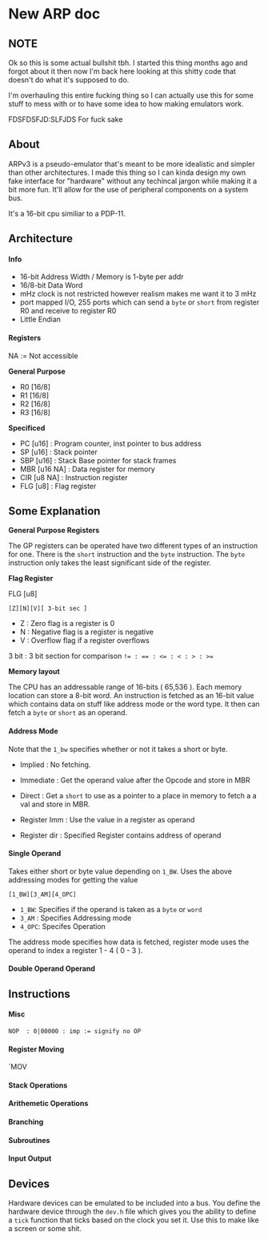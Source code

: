 New ARP doc
===========

NOTE
-----------
Ok so this is some actual bullshit tbh.
I started this thing months ago and forgot about it then now I'm back here looking
at this shitty code that doesn't do what it's supposed to do.

I'm overhauling this entire fucking thing so I can actually use this for some stuff to mess with
or to have some idea to how making emulators work.

FDSFDSFJD:SLFJDS For fuck sake

About
------------
ARPv3 is a pseudo-emulator that's meant to be more idealistic and simpler than other architectures. I made this thing so I can kinda design my own
fake interface for "hardware" without any techincal jargon  while making it a bit more fun. It'll allow for the use of peripheral components on a
system bus.

It's a 16-bit cpu similiar to a PDP-11.

Architecture
------------

#### Info ####
* 16-bit Address Width / Memory is 1-byte per addr
* 16/8-bit Data Word
* mHz clock is not restricted however realism makes me want it to 3 mHz
* port mapped I/O, 255 ports which can send a `byte` or `short` from register R0 and receive to register R0
* Little Endian

#### Registers ####

NA := Not accessible

**General Purpose**
* R0 [16/8]
* R1 [16/8]
* R2 [16/8]
* R3 [16/8]

**Specificed**
* PC  [u16]          : Program counter, inst pointer to bus address
* SP  [u16]          : Stack pointer
* SBP [u16]          : Stack Base pointer for stack frames
* MBR [u16 NA]       : Data register for memory
* CIR [u8 NA]        : Instruction register
* FLG [u8]           : Flag register

Some Explanation
-------------------

**General Purpose Registers**

The GP registers can be operated have two different types of an instruction for one. There is the `short` instruction
and the `byte` instruction. The `byte` instruction only takes the least significant side of the register.

**Flag Register**

FLG [u8]

`[Z][N][V][ 3-bit sec ]`

* Z : Zero flag is a register is 0
* N : Negative flag is a register is negative
* V : Overflow flag if a register overflows

3 bit : 3 bit section for comparison
`!= : == : <= : < : > : >=`

**Memory layout**

The CPU has an addressable range of 16-bits ( 65,536 ). Each memory location can store a 8-bit word.
An instruction is fetched as an 16-bit value which contains data on stuff like address mode or the word type.
It then can fetch a `byte` or `short` as an operand.

#### Address Mode ####
Note that the `1_bw` specifies whether or not it takes a short or byte.

* Implied   : No fetching.
* Immediate : Get the operand value after the Opcode and store in MBR
* Direct    : Get a `short` to use as a pointer to a place in memory to fetch a a val and store in MBR.

* Register Imm  : Use the value in a register as operand
* Register dir  : Specified Register contains address of operand

#### Single Operand ####
Takes either short or byte value depending on `1_BW`. Uses the above addressing modes for getting the value

`[1_BW][3_AM][4_OPC]`

* `1_BW`: Specifies if the operand is taken as a `byte` or `word`
* `3_AM` : Specifies Addressing mode
* `4_OPC`: Specifes Operation

The address mode specifies how data is fetched, register mode uses the operand to
index a register 1 - 4 ( 0 - 3 ).

#### Double Operand Operand ####

Instructions
------------

#### Misc ####
`NOP  : 0|00000 : imp := signify no OP `

#### Register Moving ####
`MOV

#### Stack Operations ####

#### Arithemetic Operations ####

#### Branching ####

#### Subroutines ####

#### Input Output ####

Devices
-------------------
Hardware devices can be emulated to be included into a bus. You define the hardware device
through the `dev.h` file which gives you the ability to define a `tick` function that
ticks based on the clock you set it. Use this to make like a screen or some shit.
